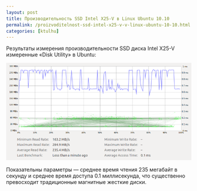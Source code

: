 ```yaml
---
layout: post
title: Производительность SSD Intel X25-V в Linux Ubuntu 10.10
permalink: /proizvoditelnost-ssd-intel-x25-v-v-linux-ubuntu-10-10.html
categories: [ktulhu]
---
```



		
Результаты измерения производительности SSD диска Intel X25-V измеренные &#171;Disk Utility&#187; в Ubuntu:

<span id="more-285"></span>


![_config.yml](/images/ktulhu/proizvoditelnost-ssd-intel-x25-v-v-linux-ubuntu-10-10-1.jpg)



Показательны параметры &#8212; среднее время чтения 235 мегабайт в секунду и среднее время доступа 0.1 миллисекунда, что существенно превосходит традиционные магнитные жесткие диски.

			